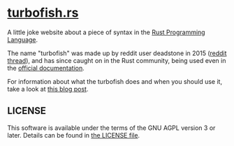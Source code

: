# [turbofish.rs][turbofish.rs]

A little joke website about a piece of syntax in the [Rust Programming Language][rust-lang.org].

The name "turbofish" was made up by reddit user deadstone in 2015 ([reddit thread][]), and has
since caught on in the Rust community, being used even in the [official documentation][docs].

For information about what the turbofish does and when you should use it, take a look at
[this blog post][blog-post].

[turbofish.rs]: https://turbofish.rs
[rust-lang.org]: https://www.rust-lang.org/
[reddit thread]: https://www.reddit.com/r/rust/comments/3fimgp/why_double_colon_rather_that_dot/ctozkd0/#ctozkd0
[docs]: https://doc.rust-lang.org/std/iter/trait.Iterator.html#method.collect
[blog-post]: https://matematikaadit.github.io/posts/rust-turbofish.html

## LICENSE

This software is available under the terms of the GNU AGPL version 3 or later. Details can be found
in [the LICENSE file](LICENSE).
